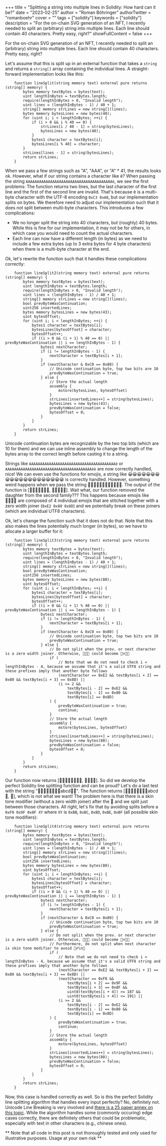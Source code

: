 +++
title = "Splitting a string into multiple lines in Solidity: How hard can it be?"
date = "2023-02-25"
author = "Roman Böhringer"
authorTwitter = "romanboehr"
cover = ""
tags = ["solidity"]
keywords = ["solidity"]
description = "For the on-chain SVG generation of an NFT, I recently needed to split an (arbitrary) string into multiple lines. Each line should contain 40 characters. Pretty easy, right?"
showFullContent = false
+++

For the on-chain SVG generation of an NFT, I recently needed to split an (arbitrary) string into multiple lines. Each line should contain 40 characters. Pretty easy, right?

Let's assume that this is split up in an external function that takes a `string` and returns a `string[]` array containing the individual lines. A straight-forward implementation looks like this:

```solidity
    function lineSplit(string memory text) external pure returns (string[] memory) {
        bytes memory textBytes = bytes(text);
        uint lengthInBytes = textBytes.length;
        require(lengthInBytes > 0, "Invalid length");
        uint lines = (lengthInBytes - 1) / 40 + 1;
        string[] memory strLines = new string[](lines);
        bytes memory bytesLines = new bytes(40);
        for (uint i; i < lengthInBytes; ++i) {
            if (i > 0 && i % 40 == 0) {
                strLines[i / 40 - 1] = string(bytesLines);
                bytesLines = new bytes(40);
            }
            bytes1 character = textBytes[i];
            bytesLines[i % 40] = character;
        }
        strLines[lines - 1] = string(bytesLines);
        return strLines;
    }
```
When we pass a few strings such as "A", "AAA", or "A" * 41, the results looks ok. However, what if our string contains a character like è? When passing the string `AAAAAAAAAAAAAAAAAAAAAAAAAAAAAAAAAAAAAAAè`, we see the first problems: The function returns two lines, but the last character of the first line and the first of the second line are invalid. That's because è is a multi-byte character with the UTF-8 encoding `0xC3 0xA8`, but our implementation splits on bytes. We therefore need to adjust our implementation such that it does not split between multi-byte characters. This introduces a few complications:
- We no longer split the string into 40 characters, but (roughly) 40 bytes. While this is fine for our implementation, it may not be for others, in which case you would need to count the actual characters.
- Each line can now have a different length (in bytes) as we need to include a few extra bytes (up to 3 extra bytes for 4 byte characters) when there is a multi-byte character at the end.

Ok, let's rewrite the function such that it handles these complications correctly:
```solidity
    function lineSplit2(string memory text) external pure returns (string[] memory) {
        bytes memory textBytes = bytes(text);
        uint lengthInBytes = textBytes.length;
        require(lengthInBytes > 0, "Invalid length");
        uint lines = (lengthInBytes - 1) / 40 + 1;
        string[] memory strLines = new string[](lines);
        bool prevByteWasContinuation;
        uint256 insertedLines;
        bytes memory bytesLines = new bytes(43);
        uint bytesOffset;
        for (uint i; i < lengthInBytes; ++i) {
            bytes1 character = textBytes[i];
            bytesLines[bytesOffset] = character;
            bytesOffset++;
            if ((i > 0 && (i + 1) % 40 == 0) || prevByteWasContinuation || i == lengthInBytes - 1) {
                bytes1 nextCharacter;
                if (i != lengthInBytes - 1) {
                    nextCharacter = textBytes[i + 1];
                }
                if (nextCharacter & 0xC0 == 0x80) {
                    // Unicode continuation byte, top two bits are 10
                    prevByteWasContinuation = true;
                } else {
                    // Store the actual length
                    assembly {
                        mstore(bytesLines, bytesOffset)
                    }
                    strLines[insertedLines++] = string(bytesLines);
                    bytesLines = new bytes(43);
                    prevByteWasContinuation = false;
                    bytesOffset = 0;
                }
            }
        }
        return strLines;
    }
```
Unicode continuation bytes are recognizable by the two top bits (which are 10 for them) and we can use inline assembly to change the length of the bytes array to the correct length before casting it to a string.

Strings like `AAAAAAAAAAAAAAAAAAAAAAAAAAAAAAAAAAAAAAAè` or `AAAAAAAAAAAAAAAAAAAAAAAAAAAAAAAAAAAAAAAèè` are now correctly handled, nice! We can even use the functions for emojis, a string like 😀😀😀😀😀😀😀😀😀😀😀😀😀😀😀😀😀😀😀😀 is correctly handled. However, something weird happens when we pass the string 👨‍👩‍👧‍👧👨‍👩‍👧‍👧👨‍👩‍👧‍👧. The output of the function is [👨‍👩‍👧‍👧👨‍👩‍👧, ‍👧👨‍👩‍👧‍👧]. Wait what, our function removed the daughter from the second family??? This happens because emojis like 👨‍👩‍👧‍👧 are composed of 4 individual emojis that are stitched together with a zero width joiner (`0xE2 0x80 0x8D`) and we potentially break on these joiners (which are individual UTF8 characters).

Ok, let's change the function such that it does not do that. Note that this also makes the lines potentially much longer (in bytes), so we have to allocate a larger buffer for it:
```solidity
    function lineSplit3(string memory text) external pure returns (string[] memory) {
        bytes memory textBytes = bytes(text);
        uint lengthInBytes = textBytes.length;
        require(lengthInBytes > 0, "Invalid length");
        uint lines = (lengthInBytes - 1) / 40 + 1;
        string[] memory strLines = new string[](lines);
        bool prevByteWasContinuation;
        uint256 insertedLines;
        bytes memory bytesLines = new bytes(80);
        uint bytesOffset;
        for (uint i; i < lengthInBytes; ++i) {
            bytes1 character = textBytes[i];
            bytesLines[bytesOffset] = character;
            bytesOffset++;
            if ((i > 0 && (i + 1) % 40 == 0) || prevByteWasContinuation || i == lengthInBytes - 1) {
                bytes1 nextCharacter;
                if (i != lengthInBytes - 1) {
                    nextCharacter = textBytes[i + 1];
                }
                if (nextCharacter & 0xC0 == 0x80) {
                    // Unicode continuation byte, top two bits are 10
                    prevByteWasContinuation = true;
                } else {
                    // Do not split when the prev. or next character is a zero width joiner. Otherwise, 👨‍👧‍👦 could become 👨>‍👧‍👦
                    if (
                        // Note that we do not need to check i < lengthInBytes - 4, because we assume that it's a valid UTF8 string and these prefixes imply that another byte follows
                        (nextCharacter == 0xE2 && textBytes[i + 2] == 0x80 && textBytes[i + 3] == 0x8D) ||
                        (i >= 2 &&
                            textBytes[i - 2] == 0xE2 &&
                            textBytes[i - 1] == 0x80 &&
                            textBytes[i] == 0x8D)
                    ) {
                        prevByteWasContinuation = true;
                        continue;
                    }
                    // Store the actual length
                    assembly {
                        mstore(bytesLines, bytesOffset)
                    }
                    strLines[insertedLines++] = string(bytesLines);
                    bytesLines = new bytes(80);
                    prevByteWasContinuation = false;
                    bytesOffset = 0;
                }
            }
        }
        return strLines;
    }
```
Our function now returns [👨‍👩‍👧‍👧👨‍👩‍👧‍👧, 👨‍👩‍👧‍👧]. So did we develop the perfect Solidity line splitting function and can be proud? Let's do a last test with the string "🤦🏿🤦🏿🤦🏿🤦🏿abcd🤦🏿". The function returns [🤦🏿🤦🏿🤦🏿🤦🏿abcd🤦, 🏿], which is not what we want! The problem here is that there is a skin tone modifier (without a zero width joiner) after the 🤦 and we split just between those characters. All right, let's fix that by avoiding splits before a `0xF0 0x9F 0x8F XY` where `XY` is `0xBB`, `0xBC`, `0xBD`, `0xBE`, `0xBF` (all possible skin tone modifiers):
```solidity
    function lineSplit4(string memory text) external pure returns (string[] memory) {
        bytes memory textBytes = bytes(text);
        uint lengthInBytes = textBytes.length;
        require(lengthInBytes > 0, "Invalid length");
        uint lines = (lengthInBytes - 1) / 40 + 1;
        string[] memory strLines = new string[](lines);
        bool prevByteWasContinuation;
        uint256 insertedLines;
        bytes memory bytesLines = new bytes(80);
        uint bytesOffset;
        for (uint i; i < lengthInBytes; ++i) {
            bytes1 character = textBytes[i];
            bytesLines[bytesOffset] = character;
            bytesOffset++;
            if ((i > 0 && (i + 1) % 40 == 0) || prevByteWasContinuation || i == lengthInBytes - 1) {
                bytes1 nextCharacter;
                if (i != lengthInBytes - 1) {
                    nextCharacter = textBytes[i + 1];
                }
                if (nextCharacter & 0xC0 == 0x80) {
                    // Unicode continuation byte, top two bits are 10
                    prevByteWasContinuation = true;
                } else {
                    // Do not split when the prev. or next character is a zero width joiner. Otherwise, 👨‍👧‍👦 could become 👨>‍👧‍👦
                    // Furthermore, do not split when next character is skin tone modifier to avoid 🤦‍♂️\n🏻
                    if (
                        // Note that we do not need to check i < lengthInBytes - 4, because we assume that it's a valid UTF8 string and these prefixes imply that another byte follows
                        (nextCharacter == 0xE2 && textBytes[i + 2] == 0x80 && textBytes[i + 3] == 0x8D) ||
                        (nextCharacter == 0xF0 &&
                            textBytes[i + 2] == 0x9F &&
                            textBytes[i + 3] == 0x8F &&
                            uint8(textBytes[i + 4]) >= 187 &&
                            uint8(textBytes[i + 4]) <= 191) ||
                        (i >= 2 &&
                            textBytes[i - 2] == 0xE2 &&
                            textBytes[i - 1] == 0x80 &&
                            textBytes[i] == 0x8D)
                    ) {
                        prevByteWasContinuation = true;
                        continue;
                    }
                    // Store the actual length
                    assembly {
                        mstore(bytesLines, bytesOffset)
                    }
                    strLines[insertedLines++] = string(bytesLines);
                    bytesLines = new bytes(80);
                    prevByteWasContinuation = false;
                    bytesOffset = 0;
                }
            }
        }
        return strLines;
    }
```

Now, this case is handled correctly as well. So is this the perfect Solidity line splitting algorithm that handles every input perfectly? No, definitely not. Unicode Line Breaking is very involved and [there is a 25 paper annex on this topic](https://unicode.org/reports/tr14/). While the algorithm handles some (commonly occuring) edge cases correctly, there are definitely others that could be problematic, especially with text in other characters (e.g., chinese ones).

** Note that all code in this post is not thoroughly tested and only used for illustrative purposes. Usage at your own risk **